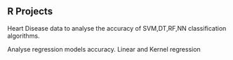 
## R Projects ##




Heart Disease data to analyse the accuracy of SVM,DT,RF,NN classification algorithms.


Analyse regression models accuracy. Linear and Kernel regression 
